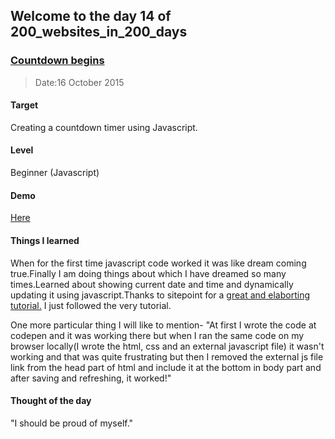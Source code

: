 ## Welcome to the day 14 of 200_websites_in_200_days
### <a href="http://codepen.io/andy1729/full/pjdLJX/" target="_blank">Countdown begins</a>
> Date:16 October 2015

#### Target
  Creating a countdown timer using Javascript.

#### Level
  Beginner (Javascript)

#### Demo
  <a href="http://codepen.io/andy1729/full/pjdLJX/" target="_blank">Here</a>


#### Things I learned
  When for the first time javascript code worked it was like dream coming true.Finally I am doing things about which I have dreamed so many times.Learned about showing current date and time and dynamically updating it using javascript.Thanks to sitepoint for a <a href="http://www.sitepoint.com/build-javascript-countdown-timer-no-dependencies/" target="_blank">great and elaborting tutorial.</a> I just followed the very tutorial.

  One more particular thing I will like to mention- "At first I wrote the code at codepen and it was working there but when I ran the same code on my browser locally(I wrote the html, css and an external javascript file) it wasn't working and that was quite frustrating but then I removed the external js file link from the head part of html and include it at the bottom in body part and after saving and refreshing, it worked!"

#### Thought of the day
  "I should be proud of myself."

